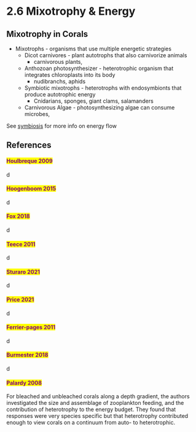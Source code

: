 # 2.6 Mixotrophy & Energy

## Mixotrophy in Corals

* Mixotrophs - organisms that use multiple energetic strategies&#x20;
  * Dicot carnivores - plant autotrophs that also carnivorize animals
    * carnivorous plants,&#x20;
  * Anthozoan photosynthesizer - heterotrophic organism that integrates chloroplasts into its body&#x20;
    * nudibranchs, aphids&#x20;
  * Symbiotic mixotrophs - heterotrophs with endosymbionts that produce autotrophic energy&#x20;
    * Cnidarians, sponges, giant clams, salamanders &#x20;
  * Carnivorous Algae - photosynthesizing algae can consume microbes,&#x20;

See [symbiosis](2.7-symbiosis.md) for more info on energy flow&#x20;

## References

#### <mark style="color:purple;">Houlbreque 2009</mark>

d

#### <mark style="color:purple;">Hoogenboom 2015</mark>

d

#### <mark style="color:purple;">Fox 2018</mark>

d

#### <mark style="color:purple;">Teece 2011</mark>

d

#### <mark style="color:purple;">Sturaro 2021</mark>

d

#### <mark style="color:purple;">Price 2021</mark>

d

#### <mark style="color:purple;">Ferrier-pages 2011</mark>

d

#### <mark style="color:purple;">Burmester 2018</mark>

d

#### <mark style="color:purple;">Palardy 2008</mark>

For bleached and unbleached corals along a depth gradient, the authors investigated the size and assemblage of zooplankton feeding, and the contribution of heterotrophy to the energy budget. They found that responses were very species specific but that heterotrophy contributed enough to view corals on a continuum from auto- to heterotrophic.&#x20;
